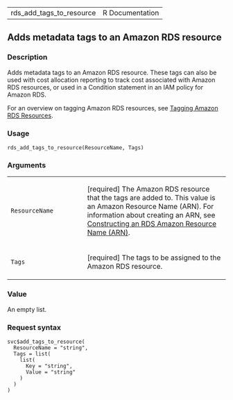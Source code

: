 <table style="width: 100%;">
<tbody>
<tr class="odd">
<td>rds_add_tags_to_resource</td>
<td style="text-align: right;">R Documentation</td>
</tr>
</tbody>
</table>

## Adds metadata tags to an Amazon RDS resource

### Description

Adds metadata tags to an Amazon RDS resource. These tags can also be
used with cost allocation reporting to track cost associated with Amazon
RDS resources, or used in a Condition statement in an IAM policy for
Amazon RDS.

For an overview on tagging Amazon RDS resources, see [Tagging Amazon RDS
Resources](https://docs.aws.amazon.com/AmazonRDS/latest/UserGuide/USER_Tagging.html).

### Usage

    rds_add_tags_to_resource(ResourceName, Tags)

### Arguments

<table>
<colgroup>
<col style="width: 35%" />
<col style="width: 65%" />
</colgroup>
<tbody>
<tr class="odd">
<td><code
id="rds_add_tags_to_resource_:_ResourceName">ResourceName</code></td>
<td><p>[required] The Amazon RDS resource that the tags are added to.
This value is an Amazon Resource Name (ARN). For information about
creating an ARN, see <a
href="https://docs.aws.amazon.com/AmazonRDS/latest/UserGuide/USER_Tagging.ARN.html#USER_Tagging.ARN.Constructing">Constructing
an RDS Amazon Resource Name (ARN)</a>.</p></td>
</tr>
<tr class="even">
<td><code id="rds_add_tags_to_resource_:_Tags">Tags</code></td>
<td><p>[required] The tags to be assigned to the Amazon RDS
resource.</p></td>
</tr>
</tbody>
</table>

### Value

An empty list.

### Request syntax

    svc$add_tags_to_resource(
      ResourceName = "string",
      Tags = list(
        list(
          Key = "string",
          Value = "string"
        )
      )
    )

